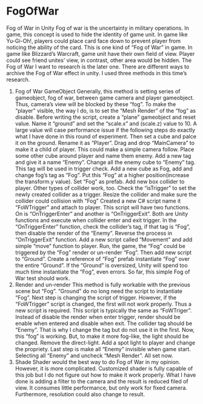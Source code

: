 # FogOfWar
Fog of War in Unity
	Fog of war is the uncertainty in military operations. In game, this concept is used to hide the identity of game unit. In game like Yu-Gi-Oh!, players could place card face down to prevent player from noticing the ability of the card. This is one kind of “Fog of War” in game. In game like Blizzard’s Warcraft, game unit have their own field of view.  Player could see friend unites’ view, in contrast, other area would be hidden. 
	The Fog of War I want to research is the later one. There are different ways to archive the Fog of War effect in unity. I used three methods in this time’s research.
1.	Fog of War GameObject
Generally, this method is setting series of gameobject, fog of war, between game camera and player gameobject. Thus, camera’s view will be blocked by these “fog”. To make the “player” visible, the way I do, is to set the “Mesh Render” of the “fog” as disable. 
Before writing the script, create a “plane” gameobject and reset value. Name it “ground” and set the “scale.x” and (scale.z) value to 10. A large value will case performance issue if the following steps do exactly what I have done in this round of experiment. 
Then set a cube and palce it on the ground. Rename it as “Player”. Drag and drop “MainCamera” to make it a child of player. This could make a simple camera follow. Place some other cube around player and name them enemy. Add a new tag and give it a name “Enemy”. Change all the enemy cube to “Enemy” tag. This tag will be used in trigger check. Add a new cube as Fog, add and change fog’s tag as “Fog”. Put this “Fog” at a higher position(increase the transform.y value). Set “Fog” as prefab.
Add new box collider to player. Other types of collider work, too. Check the “isTrigger” to set the newly created collider as a trigger. Resize the collider and make sure the collider could collision with “Fog” Created a new C# script name it “FoWTrigger” and attach to player. This script will have two functions. On is “OnTriggerEnter” and another is “OnTriggerExit”. Both are Unity functions and execute when collider enter and exit trigger. In the “OnTriggerEnter” function, check the collider’s tag, if that tag is “Fog”, then disable the render of the “Enemy”. Reverse the process in “OnTriggerExit” function. Add a new script called “Movement” and add simple “move” function to player.
Run, the game, the “Fog” could be triggered by the “Fog” render or un-render “Fog”. Then add new script to “Ground”. Create a reference of “Fog” prefab instantiate “Fog” over the entire “Ground”. If the “Ground” is oversized, Unity will spend too much time instantiate the “Fog”, even errors. 
So far, this simple Fog of War test should work. 
2.	Render and un-render
This method is fully workable with the previous scene but “Fog”. “Ground” do no long need the script to instantiate “Fog”. 
Next step is changing the script of trigger. However, if the “FoWTrigger” script is changed, the first will not work properly. Thus a new script is required. This script is typically the same as “FoWTriger”. Instead of disable the render when enter trigger, render should be enable when entered and disable when exit. The collider tag should be “Enemy”. That is why I change the tag but do not use it in the first.
Now, this “fog” is working. But, to make it more fog-like, the light should be changed. Remove the direct-light. Add a spot light to player and change the propriety.
Last step is make all “Enemy” invisible when game start. Selecting all “Enemy” and uncheck “Mesh Render”.
All set now.  
3.	Shade 
Shader would the best way to do Fog of War in my opinion. However, it is more complicated. Customized shader is fully capable of this job but I do not figure out how to make it work properly. 
What I have done is adding a filter to the camera and the result is reduced filed of view. It consumes little performance, but only work for fixed camera. Furthermore, resolution could also change to result. 

